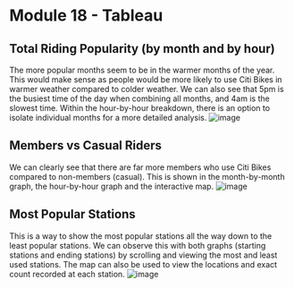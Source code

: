 # Module 18 - Tableau

## Total Riding Popularity (by month and by hour)
The more popular months seem to be in the warmer months of the year. This would make sense as people would be more likely to use Citi Bikes in warmer weather compared to colder weather. We can also see that 5pm is the busiest time of the day when combining all months, and 4am is the slowest time. Within the hour-by-hour breakdown, there is an option to isolate individual months for a more detailed analysis.
![image](https://github.com/TylerWalje/tableau/assets/69978258/b02f391f-03a8-46a4-ad22-f6fd2a1fd07e)

## Members vs Casual Riders
We can clearly see that there are far more members who use Citi Bikes compared to non-members (casual). This is shown in the month-by-month graph, the hour-by-hour graph and the interactive map.
![image](https://github.com/TylerWalje/tableau/assets/69978258/1b9a323b-b650-42d1-9774-3eddf7b892a2)

## Most Popular Stations
This is a way to show the most popular stations all the way down to the least popular stations. We can observe this with both graphs (starting stations and ending stations) by scrolling and viewing the most and least used stations. The map can also be used to view the locations and exact count recorded at each station.
![image](https://github.com/TylerWalje/tableau/assets/69978258/f7294b45-dfa7-41ad-b313-09e0ce4910ec)
